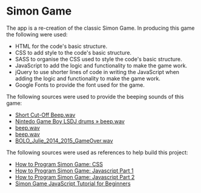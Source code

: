 # Simon Game

The app is a re-creation of the classic Simon Game. In producing this game the following were used:

- HTML for the code's basic structure.
- CSS to add style to the code's basic structure.
- SASS to organise the CSS used to style the code's basic structure.
- JavaScript to add the logic and functionality to make the game work.
- jQuery to use shorter lines of code in writing the JavaScript when adding the logic and functionality to make the game work.
- Google Fonts to provide the font used for the game.

The following sources were used to provide the beeping sounds of this game:

- [Short Cut-Off Beep.wav](https://freesound.org/people/KorgMS2000B/sounds/54415/)
- [Nintedo Game Boy LSDJ drums » beep.wav](https://freesound.org/people/altemark/sounds/39747/)
- [beep.wav](https://freesound.org/people/shukran/sounds/53243/)
- [beep.wav](https://freesound.org/people/carbilicon/sounds/65243/)
- [BOLO_Julie_2014_2015_GameOver.wav](https://freesound.org/people/Lysaura/sounds/253705/)

The following sources were used as references to help build this project:

- [How to Program Simon Game: CSS](https://www.youtube.com/watch?v=muPIIfjazcU&ab_channel=roottech)
- [How to Program Simon Game: Javascript Part 1](https://www.youtube.com/watch?v=9MTR3V2XpRI&ab_channel=roottech)
- [How to Program Simon Game: Javascript Part 2](https://www.youtube.com/watch?v=iXscqYgZ7HQ)
- [Simon Game JavaScript Tutorial for Beginners](https://www.youtube.com/watch?v=n_ec3eowFLQ&t=2194s&ab_channel=freeCodeCamp.org)
